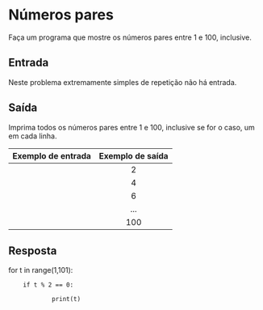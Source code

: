 # Números pares

Faça um programa que mostre os números pares entre 1 e 100, inclusive.

## Entrada

Neste problema extremamente simples de repetição não há entrada.

## Saída

Imprima todos os números pares entre 1 e 100, inclusive se for o caso, um em cada linha.

|           **Exemplo de entrada**          |           **Exemplo de saída**          |
|:-----------------------------------------:|:---------------------------------------:|
|                                           |2                                        |
|                                           |4                                        |
|                                           |6                                        |
|                                           |...                                      |
|                                           |100                                      |

## Resposta

for t in range(1,101):

        if t % 2 == 0:

                print(t)